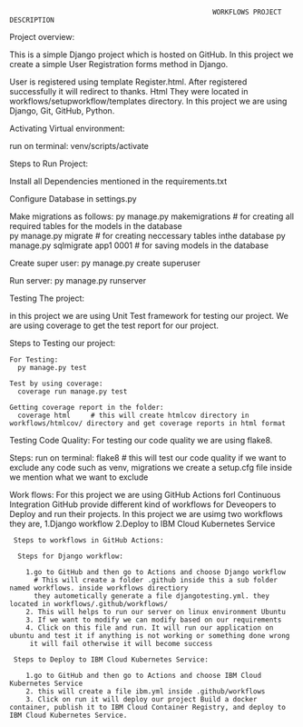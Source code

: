                                                       WORKFLOWS PROJECT DESCRIPTION 

Project overview: 

This is a simple Django project which is hosted on GitHub. In this project we create a simple User Registration forms method in Django. 

User is registered using template Register.html. After registered successfully it will redirect to thanks. Html 
They were located in workflows/setupworkflow/templates directory. 
In this project we are using Django, Git, GitHub, Python. 

Activating Virtual environment:

  run on terminal:
    venv/scripts/activate

Steps to Run Project: 

  Install all Dependencies mentioned in the requirements.txt 

  Configure Database in settings.py

  Make migrations as follows:
    py manage.py makemigrations                # for creating all required tables for the models in the database	
    py manage.py migrate	                     # for creating neccessary tables inthe database
    py manage.py sqlmigrate app1 0001          # for saving models in the database

  Create super user:
    py manage.py create superuser 
  
  Run server:
    py manage.py runserver

Testing The project:

  in this project we are using Unit Test framework for testing our project. We are using coverage to get the test report for our project.
  
  Steps to Testing our project:
  
    For Testing:
      py manage.py test
  
    Test by using coverage:
      coverage run manage.py test
      
    Getting coverage report in the folder:
      coverage html     # this will create htmlcov directory in workflows/htmlcov/ directory and get coverage reports in html format
      
 Testing Code Quality:
  For testing our code quality we are using flake8.
  
  Steps:
    run on terminal:
      flake8
        # this will test our code quality
    if we want to exclude any code such as venv, migrations we create a setup.cfg file inside we mention what we want to exclude
  
 Work flows:
    For this project we are using GitHub Actions forl Continuous Integration
    GitHub provide different kind of workflows for Deveopers to Deploy and run their projects. In this project we are usimg two workflows
    they are,
        1.Django workflow
        2.Deploy to IBM Cloud Kubernetes Service
      
     Steps to workflows in GitHub Actions:
     
      Steps for Django workflow:
      
        1.go to GitHub and then go to Actions and choose Django workflow
          # This will create a folder .github inside this a sub folder named workflows. inside workflows directiory 
          they autometically generate a file djangotesting.yml. they located in workflows/.github/workflows/
        2. This will helps to run our server on linux environment Ubuntu
        3. If we want to modify we can modify based on our requirements
        4. Click on this file and run. It will run our application on ubuntu and test it if anything is not working or something done wrong
         it will fail otherwise it will become success
         
     Steps to Deploy to IBM Cloud Kubernetes Service:
     
        1.go to GitHub and then go to Actions and choose IBM Cloud Kubernetes Service
        2. this will create a file ibm.yml inside .github/workflows
        3. Click on run it will deploy our project Build a docker container, publish it to IBM Cloud Container Registry, and deploy to IBM Cloud Kubernetes Service.
